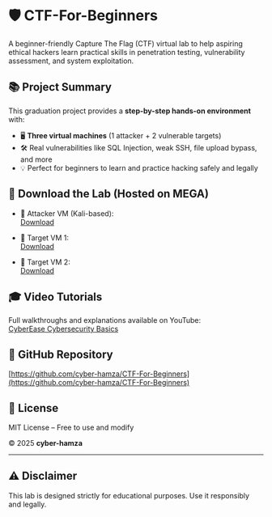 # 🛡️ CTF-For-Beginners

A beginner-friendly Capture The Flag (CTF) virtual lab to help aspiring ethical hackers learn practical skills in penetration testing, vulnerability assessment, and system exploitation.

## 📚 Project Summary

This graduation project provides a **step-by-step hands-on environment** with:

- 🖥️ **Three virtual machines** (1 attacker + 2 vulnerable targets)  
- 🛠️ Real vulnerabilities like SQL Injection, weak SSH, file upload bypass, and more  
- 💡 Perfect for beginners to learn and practice hacking safely and legally

## 💾 Download the Lab (Hosted on MEGA)

- 🔹 Attacker VM (Kali-based):  
  [Download](https://mega.nz/file/eRVASY6A#pmmbXrYrt9fYe03zNCdbP5NDuUP2l54LcZGTNuDfUhg)

- 🔹 Target VM 1:  
  [Download](https://mega.nz/file/7MFj0SAI#R3wCntcH8CGqZ2zZaihQTAYWlYgcXlYZ5w1zeLmey9Y)

- 🔹 Target VM 2:  
  [Download](https://mega.nz/file/LQsxmb6T#Vne0LRzvpFZbuFxa-oSeBcAWHbU7-lGLXHvUo5VK-Zc)

## 🎓 Video Tutorials

Full walkthroughs and explanations available on YouTube:  
[CyberEase Cybersecurity Basics](https://youtube.com/@cybereasecybersecuritybasicsfo?si=kmxw-nVGtGJJaD7k)

## 🔗 GitHub Repository

[https://github.com/cyber-hamza/CTF-For-Beginners](https://github.com/cyber-hamza/CTF-For-Beginners)

## 📜 License

MIT License – Free to use and modify

© 2025 **cyber-hamza**

---

## ⚠️ Disclaimer

This lab is designed strictly for educational purposes. Use it responsibly and legally.

